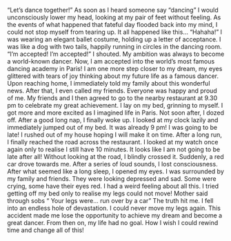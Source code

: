  “Let’s dance together!” As soon as I heard someone say “dancing” I would unconsciously lower my head, looking at my pair of feet without feeling. As the events of what happened that fateful day flooded back into my mind, I could not stop myself from tearing up. It all happened like this…
  “Hahaha!” I was wearing an elegant ballet costume, holding up a letter of acceptance. I was like a dog with two tails, happily running in circles in the dancing room. “I’m accepted! I’m accepted!” I shouted. My ambition was always to become a world-known dancer. Now, I am accepted into the world’s most famous dancing academy in Paris! I am one more step closer to my dream, my eyes glittered with tears of joy thinking about my future life as a famous dancer.
  Upon reaching home, I immediately told my family about this wonderful news. After that, I even called my friends. Everyone was happy and proud of me. My friends and I then agreed to go to the nearby restaurant at 9.30 pm to celebrate my great achievement. I lay on my bed, grinning to myself. I got more and more excited as I imagined life in Paris. Not soon after, I dozed off.
  After a good long nap, I finally woke up. I looked at my clock lazily and immediately jumped out of my bed. It was already 9 pm! I was going to be late! I rushed out of my house hoping I will make it on time.
After a long run, I finally reached the road across the restaurant. I looked at my watch once again only to realise I still have 10 minutes.  It looks like I am not going to be late after all! Without looking at the road, I blindly crossed it. Suddenly, a red car drove towards me. After a series of loud sounds, I lost consciousness.
After what seemed like a long sleep, I opened my eyes. I was surrounded by my family and friends. They were looking depressed and sad. Some were crying, some have their eyes red. I had a weird feeling about all this. I tried getting off my bed only to realise my legs could not move! Mother said through sobs “ Your legs were... run over by a car” The truth hit me. I fell into an endless hole of devastation. I could never move my legs again.
  This accident made me lose the opportunity to achieve my dream and become a great dancer. From then on, my life had no goal. How I wish  I could rewind time and change all of this!
